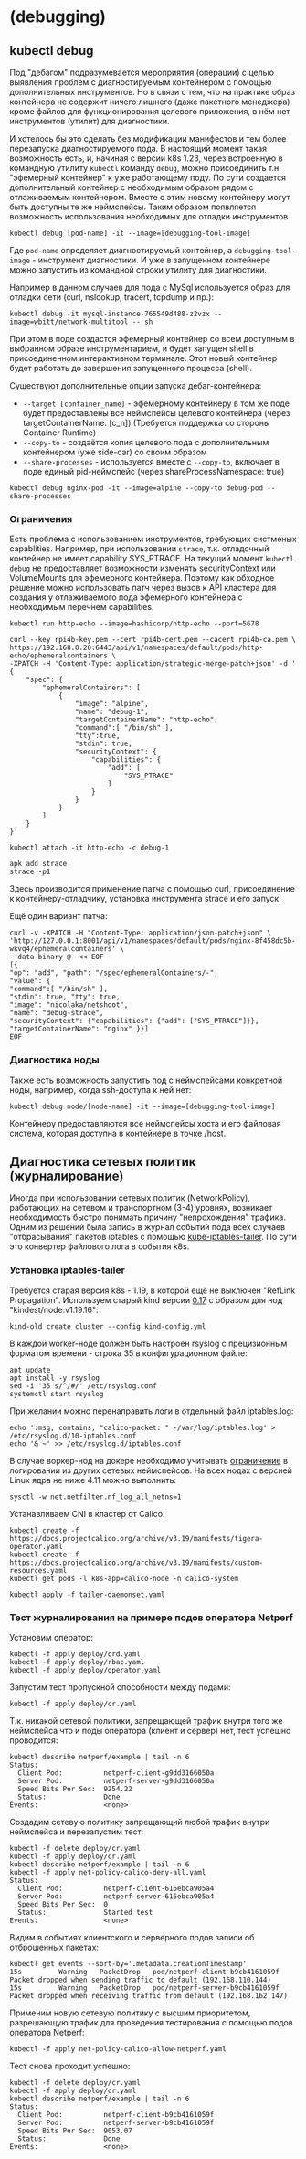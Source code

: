 # (debugging)

## kubectl debug

Под "дебагом" подразумевается мероприятия (операции) с целью выявления проблем с диагностируемым контейнером с помощью дополнительных инструментов. Но в связи с тем, что на практике образ контейнера не содержит ничего лишнего (даже пакетного менеджера) кроме файлов для функционирования целевого приложения, в нём нет инструментов (утилит) для диагностики.  

И хотелось бы это сделать без модификации манифестов и тем более перезапуска диагностируемого пода. В настоящий момент такая возможность есть, и, начиная с версии k8s 1.23, через встроенную в командную утилиту `kubectl` команду `debug`, можно присоединить т.н. "эфемерный контейнер" к уже работающему поду. По сути создается дополнительный контейнер с необходимым образом рядом с отлаживаемым контейнером. Вместе с этим новому контейнеру могут быть доступны те же неймспейсы. Таким образом появляется возможность использования необходимых для отладки инструментов. 

```
kubectl debug [pod-name] -it --image=[debugging-tool-image]
```
Где `pod-name` определяет диагностируемый контейнер, а `debugging-tool-image` - инструмент диагностики. 
И уже в запущенном контейнере можно запустить из командной строки утилиту для диагностики.

Например в данном случаев для пода с MySql используется образ для отладки сети (curl, nslookup, tracert, tcpdump и пр.):
```
kubectl debug -it mysql-instance-765549d488-z2vzx --image=wbitt/network-multitool -- sh
```
При этом в поде создастся эфемерный контейнер со всем доступным в выбранном образе инструментарием, и будет запущен shell в присоединенном интерактивном терминале. Этот новый контейнер будет работать до завершения запущенного процесса (shell). 

Существуют дополнительные опции запуска дебаг-контейнера:
- `--target [container_name]` - эфемерному контейнеру в том же поде будет предоставлены все неймспейсы целевого контейнера (через targetContainerName: [c_n]) (Требуется поддержка со стороны Container Runtime)
- `--copy-to` - создаётся копия целевого пода c дополнительным контейнером (уже side-car) со своим образом
- `--share-processes` - используется вместе с `--copy-to`, включает в поде единый pid-неймспейс (через shareProcessNamespace: true)

```
kubectl debug nginx-pod -it --image=alpine --copy-to debug-pod --share-processes
```

### Ограничения 

Есть проблема с использованием инструментов, требующих систменых capablities. Например, при использовании `strace`, т.к. отладочный контейнер не имеет capability SYS_PTRACE.
На текущий момент `kubectl debug` не предоставляет возможности изменять securityContext или VolumeMounts для эфемерного контейнера. Поэтому как обходное решение можно использовать патч через вызов к API кластера для создания у отлаживаемого пода эфемерного контейнера с необходимым перечнем capabilities.
```
kubectl run http-echo --image=hashicorp/http-echo --port=5678

curl --key rpi4b-key.pem --cert rpi4b-cert.pem --cacert rpi4b-ca.pem \
https://192.168.0.20:6443/api/v1/namespaces/default/pods/http-echo/ephemeralcontainers \
-XPATCH -H 'Content-Type: application/strategic-merge-patch+json' -d '
{
    "spec": {
        "ephemeralContainers": [
            {
                "image": "alpine",
                "name": "debug-1",
                "targetContainerName": "http-echo",
                "command":[ "/bin/sh" ],
                "tty":true,
                "stdin": true,
                "securityContext": {
                    "capabilities": {
                        "add": [
                            "SYS_PTRACE"
                        ]
                    }
                }
            }
        ]
    }
}'

kubectl attach -it http-echo -c debug-1

apk add strace
strace -p1
```
Здесь производится применение патча с помощью curl, присоединение к контейнеру-отладчику, установка инструмента strace и его запуск.


Ещё один вариант патча:
```
curl -v -XPATCH -H "Content-Type: application/json-patch+json" \
'http://127.0.0.1:8001/api/v1/namespaces/default/pods/nginx-8f458dc5b-wkvq4/ephemeralcontainers' \
--data-binary @- << EOF
[{
"op": "add", "path": "/spec/ephemeralContainers/-",
"value": {
"command":[ "/bin/sh" ],
"stdin": true, "tty": true,
"image": "nicolaka/netshoot",
"name": "debug-strace",
"securityContext": {"capabilities": {"add": ["SYS_PTRACE"]}},
"targetContainerName": "nginx" }}]
EOF
```

### Диагностика ноды
Также есть возможность запустить под с неймспейсами конкретной ноды, например, когда ssh-доступа к ней нет:
```
kubectl debug node/[node-name] -it --image=[debugging-tool-image]
```
Контейнеру предоставляются все неймспейсы хоста и  его файловая система, которая доступна в контейнере в точке /host.

## Диагностика сетевых политик (журналирование)

Иногда при использовании сетевых политик (NetworkPolicy), работающих на сетевом и транспортном (3-4) уровнях, возникает необходимость быстро понимать причину "непрохождения" трафика. Одним из решений была запись в журнал событий пода всех случаев "отбрасывания" пакетов iptables c помощью [kube-iptables-tailer](https://github.com/box/kube-iptables-tailer).
По сути это конвертер файлового лога в события k8s.

### Установка iptables-tailer

Требуется старая версия k8s - 1.19, в которой ещё не выключен "RefLink Propagation".
Используем старый kind версии [0.17](https://github.com/kubernetes-sigs/kind/releases/download/v0.17.0/kind-windows-amd64) c образом для нод "kindest/node:v1.19.16":
```
kind-old create cluster --config kind-config.yml
```
В каждой worker-ноде должен быть настроен rsyslog c прецизионным форматом времени - строка 35 в конфигурационном файле:
```
apt update
apt install -y rsyslog
sed -i '35 s/^/#/' /etc/rsyslog.conf
systemctl start rsyslog
```

При желании можно перенаправить логи в отдельный файл iptables.log:
```
echo ':msg, contains, "calico-packet: " -/var/log/iptables.log' > /etc/rsyslog.d/10-iptables.conf
echo '& ~' >> /etc/rsyslog.d/iptables.conf
```

В случае воркер-нод на докере необходимо учитывать [ограничение](https://serverfault.com/questions/691730/iptables-log-rule-inside-a-network-namespace) в логировании из других сетевых неймспейсов. На всех нодах c версией Linux ядра не ниже 4.11 можно выполнить:
```
sysctl -w net.netfilter.nf_log_all_netns=1
```

Устанавливаем CNI в кластер от Calico:
```
kubectl create -f https://docs.projectcalico.org/archive/v3.19/manifests/tigera-operator.yaml
kubectl create -f https://docs.projectcalico.org/archive/v3.19/manifests/custom-resources.yaml
kubectl get pods -l k8s-app=calico-node -n calico-system
```

```
kubectl apply -f tailer-daemonset.yaml
```

### Тест журналирования на примере подов оператора Netperf

Установим оператор:
```
kubectl -f apply deploy/crd.yaml
kubectl -f apply deploy/rbac.yaml
kubectl -f apply deploy/operator.yaml
```


Запустим тест пропускной способности между подами:

```
kubectl -f apply deploy/cr.yaml
```

Т.к. никакой сетевой политики, запрещающей трафик внутри того же неймспейса что и поды оператора (клиент и сервер) нет, тест успешно проводится:
```
kubectl describe netperf/example | tail -n 6
Status:
  Client Pod:          netperf-client-g9dd3166050a
  Server Pod:          netperf-server-g9dd3166050a
  Speed Bits Per Sec:  9254.22
  Status:              Done
Events:                <none>
```

Создадим сетевую политику запрещающий любой трафик внутри неймспейса и перезапустим тест:
```
kubectl -f delete deploy/cr.yaml
kubectl -f apply deploy/cr.yaml
kubectl describe netperf/example | tail -n 6
kubectl -f apply net-policy-calico-deny-all.yaml
Status:
  Client Pod:          netperf-client-616ebca905a4
  Server Pod:          netperf-server-616ebca905a4
  Speed Bits Per Sec:  0
  Status:              Started test
Events:                <none>
```
Видим в событиях клиентского и серверного подов записи об отброшенных пакетах:
```
kubectl get events --sort-by='.metadata.creationTimestamp'
15s         Warning   PacketDrop   pod/netperf-client-b9cb4161059f   Packet dropped when sending traffic to default (192.168.110.144)
15s         Warning   PacketDrop   pod/netperf-server-b9cb4161059f   Packet dropped when receiving traffic from default (192.168.162.147)
```

Применим новую сетевую политику с высшим приоритетом, разрешающую трафик для проведения тестирования с помощью подов оператора Netperf:
```
kubectl -f apply net-policy-calico-allow-netperf.yaml
```
Тест снова проходит успешно:
```
kubectl -f delete deploy/cr.yaml
kubectl -f apply deploy/cr.yaml
kubectl describe netperf/example | tail -n 6
Status:
  Client Pod:          netperf-client-b9cb4161059f
  Server Pod:          netperf-server-b9cb4161059f
  Speed Bits Per Sec:  9053.07
  Status:              Done
Events:                <none>
```